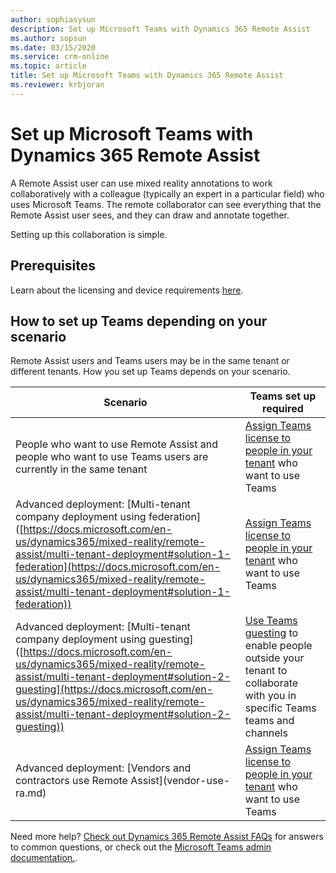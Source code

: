 ```yaml
---
author: sophiasysun
description: Set up Microsoft Teams with Dynamics 365 Remote Assist 
ms.author: sopsun
ms.date: 03/15/2020
ms.service: crm-online
ms.topic: article
title: Set up Microsoft Teams with Dynamics 365 Remote Assist 
ms.reviewer: krbjoran
---
```


# Set up Microsoft Teams with Dynamics 365 Remote Assist  

A Remote Assist user can use mixed reality annotations to work collaboratively with a colleague (typically an expert in a particular field) who uses Microsoft Teams. The remote collaborator can see everything that the Remote Assist user sees, and they can draw and 
annotate together. 

Setting up this collaboration is simple.

## Prerequisites

Learn about the licensing and device requirements [here](requirements).

## How to set up Teams depending on your scenario

Remote Assist users and Teams users may be in the same tenant or different tenants. How you set up Teams depends on your scenario.

| Scenario                                                                                                                                                                                                                                                                                                                    | Teams set up required                                                                                                                                                                          |
| --------------------------------------------------------------------------------------------------------------------------------------------------------------------------------------------------------------------------------------------------------------------------------------------------------------------------- | ---------------------------------------------------------------------------------------------------------------------------------------------------------------------------------------------- |
| People who want to use Remote Assist and people who want to use Teams users are currently in the same tenant                                                                                                                                                                                                                | [Assign Teams license to people in your tenant](https://docs.microsoft.com/en-us/MicrosoftTeams/user-access) who want to use Teams                                                             |
| Advanced deployment: \[Multi-tenant company deployment using federation\]([https://docs.microsoft.com/en-us/dynamics365/mixed-reality/remote-assist/multi-tenant-deployment#solution-1-federation](https://docs.microsoft.com/en-us/dynamics365/mixed-reality/remote-assist/multi-tenant-deployment#solution-1-federation)) | [Assign Teams license to people in your tenant](https://docs.microsoft.com/en-us/MicrosoftTeams/user-access) who want to use Teams                                                             |
| Advanced deployment: \[Multi-tenant company deployment using guesting\]([https://docs.microsoft.com/en-us/dynamics365/mixed-reality/remote-assist/multi-tenant-deployment#solution-2-guesting](https://docs.microsoft.com/en-us/dynamics365/mixed-reality/remote-assist/multi-tenant-deployment#solution-2-guesting))       | [Use Teams guesting](https://docs.microsoft.com/en-us/microsoftteams/guest-access-checklist) to enable people outside your tenant to collaborate with you in specific Teams teams and channels |
| Advanced deployment: \[Vendors and contractors use Remote Assist\](vendor-use-ra.md)                                                                                                                                                                                                                                        | [Assign Teams license to people in your tenant](https://docs.microsoft.com/en-us/MicrosoftTeams/user-access) who want to use Teams                                                             |




Need more help? [Check out Dynamics 365 Remote Assist FAQs](faq.md) for answers to common questions, or check out the [Microsoft Teams admin documentation.](https://docs.microsoft.com/en-us/microsoftteams).
